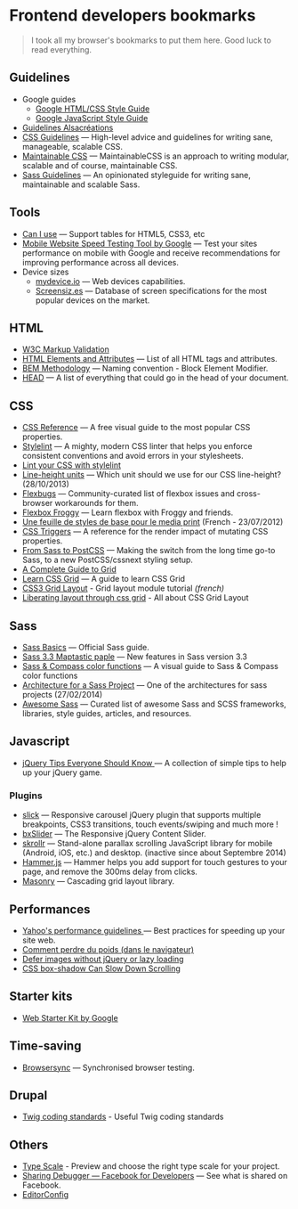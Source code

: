 Frontend developers bookmarks
===========================

> I took all my browser's bookmarks to put them here. Good luck to read everything.

## Guidelines

+ Google guides 
    + [Google HTML/CSS Style Guide](https://google.github.io/styleguide/htmlcssguide.html)
    + [Google JavaScript Style Guide](https://google.github.io/styleguide/jsguide.html)
+ [Guidelines Alsacréations](https://www.alsacreations.com/outils/guidelines/)
+ [CSS Guidelines](http://cssguidelin.es/) — High-level advice and guidelines for writing sane, manageable, scalable CSS.
+ [Maintainable CSS](http://maintainablecss.com/) — MaintainableCSS is an approach to writing modular, scalable and of course, maintainable CSS.
+ [Sass Guidelines](https://sass-guidelin.es/) — An opinionated styleguide for writing sane, maintainable and scalable Sass.

## Tools
+ [Can I use](http://caniuse.com/) — Support tables for HTML5, CSS3, etc
+ [Mobile Website Speed Testing Tool by Google](https://testmysite.thinkwithgoogle.com/) — Test your sites performance on mobile with Google and receive recommendations for improving performance across all devices.
+ Device sizes
    + [mydevice.io](http://www.mydevice.io/) — Web devices capabilities.
    + [Screensiz.es](http://screensiz.es/phone) — Database of screen specifications for the most popular devices on the market.
<!--+ [Modernizr Test Suit](http://modernizr.github.io/Modernizr/test/) — Test browser features with modernizr.-->

## HTML
+ [W3C Markup Validation](https://validator.w3.org/)
+ [HTML Elements and Attributes](https://simon.html5.org/html-elements) — List of all HTML tags and attributes.
+ [BEM Methodology](https://en.bem.info/methodology/) — Naming convention - Block Element Modifier.
+ [HEAD](https://github.com/joshbuchea/HEAD) — A list of everything that could go in the head of your document.

## CSS
+ [CSS Reference](http://cssreference.io/) — A free visual guide to the most popular CSS properties.
+ [Stylelint](http://stylelint.io/) — A mighty, modern CSS linter that helps you enforce consistent conventions and avoid errors in your stylesheets.
+ [Lint your CSS with stylelint](https://css-tricks.com/stylelint/)
+ [Line-height units](http://tzi.fr/css/line-height-units) — Which unit should we use for our CSS line-height? (28/10/2013)
+ [Flexbugs](https://github.com/philipwalton/flexbugs) — Community-curated list of flexbox issues and cross-browser workarounds for them.
+ [Flexbox Froggy](http://flexboxfroggy.com/) — Learn flexbox with Froggy and friends.
+ [Une feuille de styles de base pour le media print](http://www.alsacreations.com/astuce/lire/1160-une-feuille-de-styles-de-base-pour-le-media-print.html) (French - 23/07/2012)
+ [CSS Triggers](https://csstriggers.com/) — A reference for the render impact of mutating CSS properties.
+ [From Sass to PostCSS](https://tylergaw.com/articles/sass-to-postcss) — Making the switch from the long time go-to Sass, to a new PostCSS/cssnext styling setup.
+ [A Complete Guide to Grid](https://css-tricks.com/snippets/css/complete-guide-grid/)
+ [Learn CSS Grid](http://learncssgrid.com/) —  A guide to learn CSS Grid
+ [CSS3 Grid Layout](https://www.alsacreations.com/article/lire/1388-css3-grid-layout.html) - Grid layout module tutorial _(french)_
+ [Liberating layout through css grid](https://cssgrid.cc/) - All about CSS Grid Layout

## Sass
+ [Sass Basics](http://sass-lang.com/guide) — Official Sass guide.
+ [Sass 3.3 Maptastic paple](http://thesassway.com/news/sass-3-3-released) — New features in Sass version 3.3
+ [Sass & Compass color functions](http://jackiebalzer.com/color) — A visual guide to Sass & Compass color functions
+ [Architecture for a Sass Project](https://www.sitepoint.com/architecture-sass-project/) — One of the architectures for sass projects (27/02/2014)
+ [Awesome Sass](https://github.com/Famolus/awesome-sass) — Curated list of awesome Sass and SCSS frameworks, libraries, style guides, articles, and resources.

## Javascript
+ [jQuery Tips Everyone Should Know ](https://github.com/AllThingsSmitty/jquery-tips-everyone-should-know) — A collection of simple tips to help up your jQuery game.

### Plugins
+ [slick](http://kenwheeler.github.io/slick/) — Responsive carousel jQuery plugin that supports multiple breakpoints, CSS3 transitions, touch events/swiping and much more !
+ [bxSlider](http://bxslider.com/) — The Responsive jQuery Content Slider.
+ [skrollr](https://github.com/Prinzhorn/skrollr) — Stand-alone parallax scrolling JavaScript library for mobile (Android, iOS, etc.) and desktop. (inactive since about Septembre 2014)
+ [Hammer.js](http://hammerjs.github.io/) — Hammer helps you add support for touch gestures to your page, and remove the 300ms delay from clicks.
+ [Masonry](https://github.com/desandro/masonry) — Cascading grid layout library.

## Performances
+ [Yahoo's performance guidelines ](https://developer.yahoo.com/performance/rules.html) — Best practices for speeding up your site web.
+ [Comment perdre du poids (dans le navigateur)](https://browserdiet.com/fr/)
+ [Defer images without jQuery or lazy loading](https://varvy.com/pagespeed/defer-images.html)
+ [CSS box-shadow Can Slow Down Scrolling](http://nerds.airbnb.com/box-shadows-are-expensive-to-paint/)

## Starter kits
+ [Web Starter Kit by Google](https://github.com/google/web-starter-kit)

## Time-saving
+ [Browsersync](https://www.browsersync.io/) — Synchronised browser testing.

## Drupal
+ [Twig coding standards](https://www.drupal.org/docs/develop/coding-standards/twig-coding-standards) - Useful Twig coding standards

## Others
+ [Type Scale](http://type-scale.com/) - Preview and choose the right type scale for your project.
+ [Sharing Debugger — Facebook for Developers](https://developers.facebook.com/tools/debug/) — See what is shared on Facebook.
+ [EditorConfig](http://editorconfig.org/)
